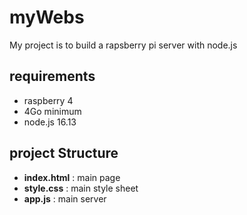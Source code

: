 # myWebs

My project is to build a rapsberry pi server with node.js

## requirements

- raspberry 4
- 4Go minimum
- node.js 16.13

## project Structure

- **index.html** : main page
- **style.css** : main style sheet
- **app.js** : main server
